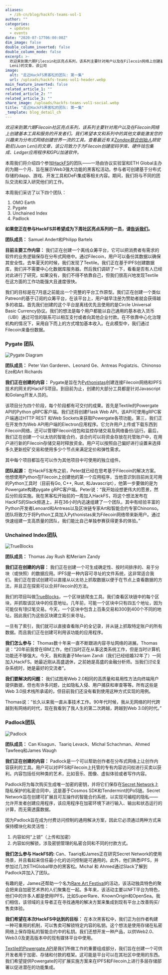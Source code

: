 ```yaml
---
aliases:
  - /zh-cn/blog/hackfs-teams-vol-1
author: ""
categories:
  - updates
  - events
date: "2020-07-17T06:00:00Z"
dim_image: false
double_column_inverted: false
double_column_mode: false
excerpt: >-
  欢迎来到第六期Filecoin社区亮点系列，该系列主要针对用户以及在Filecoin网络上创建基本工具和服务的开发者们。我们希望本文和系列中的其他文章能激发您的兴趣来为分布式网络创建世界一流的工具。查看最近有关Zondax联合创始人胡安勒尼(Juan
  Leni)的文章，该公司
image:
  alt: "走近HackFS黑客松的团队: 第一集"
  url: /uploads/hackfs-teams-vol1-header.webp
main_feature_inverted: false
related_article_1: ""
related_article_2: ""
related_article_3: ""
share_image: /uploads/hackfs-teams-vol1-social.webp
title: "走近HackFS黑客松的团队: 第一集"
_template: blog_detail_ch
---
```


_欢迎来到第六期Filecoin社区亮点系列，该系列主要针对用户以及在Filecoin网络上创建基本工具和服务的开发者们。我们希望本文和系列中的其他文章能激发您的兴趣来为分布式网络创建世界一流的工具。查看最近有关_[_Zondax联合创始人_](https://filecoin.io/blog/community-juan-leni-zondax/)_胡安勒尼(Juan Leni)的文章，该公司致力于为Filecoin创建密码学库、硬件钱包集成、Ledger应用程序和GPU加速软件。_

本周我们将介绍四个参加[HackFS](https://hackfs.com/)的团队——一场由协议实验室和ETH Global主办的为期一个月、旨在展示Web3强大功能的黑客松活动。参与者可创建基于分布式存储的dapp、游戏、开发工具和DeFi集成等相关内容。期间，我们将与不同的团队交流和深入研究他们的工作。

本周我们采访了以下四个团队：

1. OMO Earth
2. Pygate
3. Unchained Index
4. Padlock

**如果您正在参与HackFS并希望成为下周社区亮点系列的一员，请**[**告诉我们**](mailto:rachel@protocol.ai)**。**

**团队成员：** Samuel Andert和Philipp Bartels

**目前主要工作内容：** 我们正在创建一个离线众筹平台，它可以把消费者有需求的软件的业务逻辑保存在分布式网络中。通过Filecoin，用户可以备份其数据以确保其安全性。去年夏天的时候，我们发现了Textile。我们正在基于IPFS创建数据库，我们并不需要中心化数据库服务器。然后我们调研了一下，看看是否有人已经对此进行了研究，如果没有，我们不得不依靠自己，但我们很高兴地发现Textile在这方面的工作功能强大且速度很快。

我们的目标是在7月底之前能出一个完整的平台工作原型。我们正在创建一个类似Patreon的基于订阅的众筹平台，在该平台上，用户越早注册为赞助者就会获得越多的收益。首先我们创建的这个平台是离线优先且使用的是Circle Universal Basic Currency协议。我们的想法是每个用户都能以自己通用的基本收入货币（UBI）通过可信的联系可以相互支付或者向其他企业付款。在不依靠中心化治理机构的情况下，采用自下而上的方式增加基本收入。在此模型中，我们通过Filecoin来备份数据。

### Pygate 团队

![Pygate Diagram](https://filecoin.io/vintage/images/blog/hfs-pygate.png)

**团队成员：** Peter Van Garderen、Leonard Ge、Antreas Pogiatzis、Chinonso Eze和Art Richards

**我们正在创建的内容：** Pygate是旨在为[Pythonistas](https://www.pythonistaplanet.com/pythonista/)创建连接Filecoin网络和IPFS技术的网关的HackFS项目。到目前为止，创建的大部分工具都是针对Javascript和Golang开发人员的。

该项目分为四个阶段，每个阶段都有可交付的成果。首先是Textile的Powergate API的Python gRPC客户端。我们还将创建Flask Web API，该API可使用gRPC客户端通过HTTP REST 和Web Sockets来获取Powergate各项功能。第三，我们正在开发作为Web API用户端的Electron应用程序。它允许用户上传或下载东西到Filecoin网络，还可以管理Filecoin钱包和监控存储交易及网络备份/运行。最后，我们正在创建一个以太坊的智能合约，该合约可以将资金存放在托管账户中，在用户进行新的Filecoin存储交易时释放资金。用户可以按照自己偏好进行设置来选择多久更新挖矿交易和使用多少个节点来满足定价和弹性需求。

其中每个项目都旨在可以作为其他项目中可使用的独立组件。

**团队起源：** 在HackFS发布之前，Peter就已经在思考基于Filecoin的解决方案。他想使用Python在Filecoin上创建他的第一个应用程序，当他意识到目前尚无可用的Python工具时（目前有Go, C++, Rust, 和Javascript），他第一步要做的是为Powergate构建pygate gRPC客户端。Peter说：“我开始设想更伟大的愿景，然后分阶段实施。我在黑客松开始前的一周加入HackFS，将这个想法发布在HackFS的Slack频道上，并在36小时内迅速组建了一个团队，其中有经验丰富的Python开发者Lenoard和Antreas以及区块链专家Art和智能合约专家Chinonso。团队将致力于将Python工具加入Pythonistas来为Filecoin网络带来新用户。通过快速组建一支高质量的团队，我们能比自己单独参赛获得更多的体验。”

### Unchained Index团队

![TrueBlocks](https://filecoin.io/vintage/images/blog/hfs-trueblocks.png)

**团队成员：** Thomas Jay Rush 和Meriam Zandy

**我们正在创建的内容：** 我们正在创建一个可生成确定性、按时间排序的、易于分块（或快照）的数据应用。IPFS是一种内容可寻址的文件系统，这非常适合我们。我们正在尝试创建可以直接从以太坊上抓取数据以便于在节点上查看数据的方法，并且正在探索可以合并Filecoin的方法。

我们的项目叫做[TrueBlocks](https://github.com/Great-Hill-Corporation)，一个区块链爬虫工具。我们查看区块链中的每个区块，并抓取该区块中的任意地址。几年前，可能一个区块中只有四五个地址，因为可能仅有1到2笔交易。今天，一个区块中包含上百条交易和300到400个不同的地址。因此我们为这些区块建立索引来寻址。

一旦有了索引，我们就可以直接查看账户的全记录，并从链上抓取特定账户的所有数据。而且我们正在创建可利用该功能的应用程序。

**我们怎么参与：** Thomas数十年来一直不断跟进内容寻址网络的进展。Thomas说：“20年前我曾在IBM工作，他们当时正在从事这类系统工作，但是当时计算机功能还不够强大。今天，我和我妻子Meriam Zandi（我们已经结婚32年了）一同加入HackFS。她最近刚从高盛退休，之前她是高盛的金融分析师。当我们讨论复杂系统时，她是最好的交流者”。

**我们要解决的问题：** 我们试图用Web 2.0相同的高质量和易用性方法向终端用户提供数据，但也有许多问题，比如隐私入侵、用户捕获和审查等等。所有这些是Web 3.0技术栈所承诺的，但目前我们还没有看到使用这种方式实现的用例。

Thomas说：“长久以来我一直从事技术工作。90年代时候，我从无网络的时代跨越到有网络的时代，现在我看到了我人生的第二次跨越，跨越到Web 3.0的时代。”

### Padlock团队

![Padlock](https://filecoin.io/vintage/images/blog/hfs-padlock.jpg)

**团队成员：** Can Kisagun、Taariq Levack、Michal Schachman、Ahmed Tawfeeq和James Waugh

**我们正在创建的内容：** Padlock是一个可以帮助创作者在分布式网络上让创作内容获利的工具。用户可以对IPFS和Filecoin上托管的专有内容访问权进行买卖以获利。内容包括任何种类的艺术，比如音乐、图像、虚拟体验或者写作内容。

Padlock将为每次购买生成唯一加密的密钥，并将它们保存在[Secret Network](https://github.com/enigmampc/SecretNetwork)上隐私保护的私密合同中，这是基于Cosmos SDK和Tendermint的PoS链。Secret Network旨在创建可扩展且可互操作的智能合约系统，以实现可编程的隐私——允许开发者创建应用程序，该应用程序在加密环境下进行输入、输出和状态运行的计算，而无需透露数据。

因为Padlock旨在成为付费访问控制的通用解决方案，因此它必须通过两种方式来保持模块化和灵活性：

1. 内容如何“上锁”（上传和加密）
2. 内容如何解锁，涉及密钥管理的私密合同和不同的付款方式。

**我们怎么参与 HackFS的:** Can、Taariq和James正在研究Secret Network的使用场景，并且看起来信任最小化的访问控制是可通用的。此外，他们熟悉IPFS，并参加过几次ETHGlobal举办的黑客松。Michal 和 Ahmed通过Slack了解到Padlock并加入了团队。

有趣的是，James还帮助一个名为[Rare Art Festival](https://medium.com/makersplace/virtual-rare-art-festival-2020-b956e521e42e)的活动，该活动独具特色的聚会把来自加密艺术界的人们聚集在一起。多年来，该活动主要以NFT平台为特色，他们中的许多人都是使用IPFS，比如SuperRare、KnownOrigin和OpenSea。我们相信，该领域的主导者正在寻找通用的解决方案来集成到现有平台上改善购买/售卖体验。

**我们希望在本次HackFS中达到的目标：** 在本次黑客松中，我们正为创作者构建一种可重用的机制，可以售卖可解锁特定内容的私钥。这个想法是使用存储在私密网络上保存隐私的智能合约中的私钥。我们还想开发一种产品，以供Web2.0、Web3.0及更高版本中的现有媒体平台中使用。

[Textile的Powergate API](https://docs.textile.io/powergate/)是我们所做工作的重要组成部分，我们旨在创建一个可供开发者用于加密、存储和付款的框架。这可能是平台可以在其社区中使用的东西。我们希望提供Powergate的可扩展实施方案来在IPFS和Filecoin上进行多层存储部署以促进潜在的功能集成。
